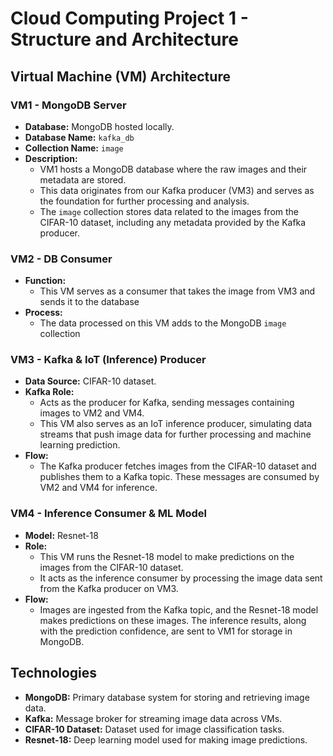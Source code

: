 # Cloud Computing Project 1 - Structure and Architecture

## Virtual Machine (VM) Architecture

### VM1 - MongoDB Server
- **Database:** MongoDB hosted locally.
- **Database Name:** `kafka_db`
- **Collection Name:** `image`
- **Description:** 
  - VM1 hosts a MongoDB database where the raw images and their metadata are stored.
  - This data originates from our Kafka producer (VM3) and serves as the foundation for further processing and analysis.
  - The `image` collection stores data related to the images from the CIFAR-10 dataset, including any metadata provided by the Kafka producer.

### VM2 - DB Consumer
- **Function:** 
  - This VM serves as a consumer that takes the image from VM3 and sends it to the database
- **Process:** 
  - The data processed on this VM adds to the MongoDB `image` collection
    
### VM3 - Kafka & IoT (Inference) Producer
- **Data Source:** CIFAR-10 dataset.
- **Kafka Role:** 
  - Acts as the producer for Kafka, sending messages containing images to VM2 and VM4.
  - This VM also serves as an IoT inference producer, simulating data streams that push image data for further processing and machine learning prediction.
- **Flow:** 
  - The Kafka producer fetches images from the CIFAR-10 dataset and publishes them to a Kafka topic. These messages are consumed by VM2 and VM4 for inference.

### VM4 - Inference Consumer & ML Model
- **Model:** Resnet-18
- **Role:** 
  - This VM runs the Resnet-18 model to make predictions on the images from the CIFAR-10 dataset.
  - It acts as the inference consumer by processing the image data sent from the Kafka producer on VM3.
- **Flow:** 
  - Images are ingested from the Kafka topic, and the Resnet-18 model makes predictions on these images. The inference results, along with the prediction confidence, are sent to VM1 for storage in MongoDB.

## Technologies
- **MongoDB:** Primary database system for storing and retrieving image data.
- **Kafka:** Message broker for streaming image data across VMs.
- **CIFAR-10 Dataset:** Dataset used for image classification tasks.
- **Resnet-18:** Deep learning model used for making image predictions.
